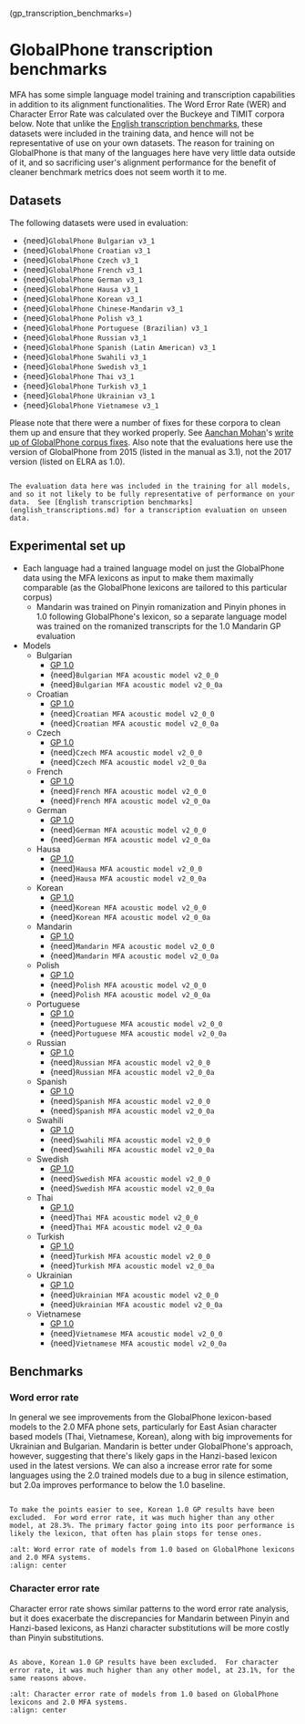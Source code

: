 
(gp_transcription_benchmarks=)
# GlobalPhone transcription benchmarks


MFA has some simple language model training and transcription capabilities in addition to its alignment functionalities.  The Word Error Rate (WER) and Character Error Rate was calculated over the Buckeye and TIMIT corpora below.  Note that unlike the [English transcription benchmarks](english_transcriptions.md), these datasets were included in the training data, and hence will not be representative of use on your own datasets. The reason for training on GlobalPhone is that many of the languages here have very little data outside of it, and so sacrificing user's alignment performance for the benefit of cleaner benchmark metrics does not seem worth it to me.

## Datasets

The following datasets were used in evaluation:

* {need}`GlobalPhone Bulgarian v3_1`
* {need}`GlobalPhone Croatian v3_1`
* {need}`GlobalPhone Czech v3_1`
* {need}`GlobalPhone French v3_1`
* {need}`GlobalPhone German v3_1`
* {need}`GlobalPhone Hausa v3_1`
* {need}`GlobalPhone Korean v3_1`
* {need}`GlobalPhone Chinese-Mandarin v3_1`
* {need}`GlobalPhone Polish v3_1`
* {need}`GlobalPhone Portuguese (Brazilian) v3_1`
* {need}`GlobalPhone Russian v3_1`
* {need}`GlobalPhone Spanish (Latin American) v3_1`
* {need}`GlobalPhone Swahili v3_1`
* {need}`GlobalPhone Swedish v3_1`
* {need}`GlobalPhone Thai v3_1`
* {need}`GlobalPhone Turkish v3_1`
* {need}`GlobalPhone Ukrainian v3_1`
* {need}`GlobalPhone Vietnamese v3_1`

Please note that there were a number of fixes for these corpora to clean them up and ensure that they worked properly.  See [Aanchan Mohan](https://www.khoury.northeastern.edu/people/aanchan-mohan/)'s [write up of GlobalPhone corpus fixes](https://wiki.inf.ed.ac.uk/CSTR/GlobalPhone).  Also note that the evaluations here use the version of GlobalPhone from 2015 (listed in the manual as 3.1), not the 2017 version (listed on ELRA as 1.0).

```{warning}

The evaluation data here was included in the training for all models, and so it not likely to be fully representative of performance on your data.  See [English transcription benchmarks](english_transcriptions.md) for a transcription evaluation on unseen data.
```

## Experimental set up

* Each language had a trained language model on just the GlobalPhone data using the MFA lexicons as input to make them maximally comparable (as the GlobalPhone lexicons are tailored to this particular corpus)
  * Mandarin was trained on Pinyin romanization and Pinyin phones in 1.0 following GlobalPhone's lexicon, so a separate language model was trained on the romanized transcripts for the 1.0 Mandarin GP evaluation
* Models
  * Bulgarian
    * [GP 1.0](https://github.com/MontrealCorpusTools/mfa-models/releases/download/acoustic-archive-v1.0/bulgarian.zip)
    * {need}`Bulgarian MFA acoustic model v2_0_0`
    * {need}`Bulgarian MFA acoustic model v2_0_0a`
  * Croatian
    * [GP 1.0](https://github.com/MontrealCorpusTools/mfa-models/releases/download/acoustic-archive-v1.0/croatian.zip)
    * {need}`Croatian MFA acoustic model v2_0_0`
    * {need}`Croatian MFA acoustic model v2_0_0a`
  * Czech
    * [GP 1.0](https://github.com/MontrealCorpusTools/mfa-models/releases/download/acoustic-archive-v1.0/czech.zip)
    * {need}`Czech MFA acoustic model v2_0_0`
    * {need}`Czech MFA acoustic model v2_0_0a`
  * French
    * [GP 1.0](https://github.com/MontrealCorpusTools/mfa-models/releases/download/acoustic-archive-v1.0/french.zip)
    * {need}`French MFA acoustic model v2_0_0`
    * {need}`French MFA acoustic model v2_0_0a`
  * German
    * [GP 1.0](https://github.com/MontrealCorpusTools/mfa-models/releases/download/acoustic-archive-v1.0/german.zip)
    * {need}`German MFA acoustic model v2_0_0`
    * {need}`German MFA acoustic model v2_0_0a`
  * Hausa
    * [GP 1.0](https://github.com/MontrealCorpusTools/mfa-models/releases/download/acoustic-archive-v1.0/hausa.zip)
    * {need}`Hausa MFA acoustic model v2_0_0`
    * {need}`Hausa MFA acoustic model v2_0_0a`
  * Korean
    * [GP 1.0](https://github.com/MontrealCorpusTools/mfa-models/releases/download/acoustic-archive-v1.0/korean.zip)
    * {need}`Korean MFA acoustic model v2_0_0`
    * {need}`Korean MFA acoustic model v2_0_0a`
  * Mandarin
    * [GP 1.0](https://github.com/MontrealCorpusTools/mfa-models/releases/download/acoustic-archive-v1.0/mandarin.zip)
    * {need}`Mandarin MFA acoustic model v2_0_0`
    * {need}`Mandarin MFA acoustic model v2_0_0a`
  * Polish
    * [GP 1.0](https://github.com/MontrealCorpusTools/mfa-models/releases/download/acoustic-archive-v1.0/polish.zip)
    * {need}`Polish MFA acoustic model v2_0_0`
    * {need}`Polish MFA acoustic model v2_0_0a`
  * Portuguese
    * [GP 1.0](https://github.com/MontrealCorpusTools/mfa-models/releases/download/acoustic-archive-v1.0/portuguese.zip)
    * {need}`Portuguese MFA acoustic model v2_0_0`
    * {need}`Portuguese MFA acoustic model v2_0_0a`
  * Russian
    * [GP 1.0](https://github.com/MontrealCorpusTools/mfa-models/releases/download/acoustic-archive-v1.0/russian.zip)
    * {need}`Russian MFA acoustic model v2_0_0`
    * {need}`Russian MFA acoustic model v2_0_0a`
  * Spanish
    * [GP 1.0](https://github.com/MontrealCorpusTools/mfa-models/releases/download/acoustic-archive-v1.0/spanish.zip)
    * {need}`Spanish MFA acoustic model v2_0_0`
    * {need}`Spanish MFA acoustic model v2_0_0a`
  * Swahili
    * [GP 1.0](https://github.com/MontrealCorpusTools/mfa-models/releases/download/acoustic-archive-v1.0/swahili.zip)
    * {need}`Swahili MFA acoustic model v2_0_0`
    * {need}`Swahili MFA acoustic model v2_0_0a`
  * Swedish
    * [GP 1.0](https://github.com/MontrealCorpusTools/mfa-models/releases/download/acoustic-archive-v1.0/swedish.zip)
    * {need}`Swedish MFA acoustic model v2_0_0`
    * {need}`Swedish MFA acoustic model v2_0_0a`
  * Thai
    * [GP 1.0](https://github.com/MontrealCorpusTools/mfa-models/releases/download/acoustic-archive-v1.0/thai.zip)
    * {need}`Thai MFA acoustic model v2_0_0`
    * {need}`Thai MFA acoustic model v2_0_0a`
  * Turkish
    * [GP 1.0](https://github.com/MontrealCorpusTools/mfa-models/releases/download/acoustic-archive-v1.0/turkish.zip)
    * {need}`Turkish MFA acoustic model v2_0_0`
    * {need}`Turkish MFA acoustic model v2_0_0a`
  * Ukrainian
    * [GP 1.0](https://github.com/MontrealCorpusTools/mfa-models/releases/download/acoustic-archive-v1.0/ukrainian.zip)
    * {need}`Ukrainian MFA acoustic model v2_0_0`
    * {need}`Ukrainian MFA acoustic model v2_0_0a`
  * Vietnamese
    * [GP 1.0](https://github.com/MontrealCorpusTools/mfa-models/releases/download/acoustic-archive-v1.0/vietnamese.zip)
    * {need}`Vietnamese MFA acoustic model v2_0_0`
    * {need}`Vietnamese MFA acoustic model v2_0_0a`

## Benchmarks

### Word error rate

In general we see improvements from the GlobalPhone lexicon-based models to the 2.0 MFA phone sets, particularly for East Asian character based models (Thai, Vietnamese, Korean), along with big improvements for Ukrainian and Bulgarian.  Mandarin is better under GlobalPhone's approach, however, suggesting that there's likely gaps in the Hanzi-based lexicon used in the latest versions.  We can also a increase error rate for some languages using the 2.0 trained models due to a bug in silence estimation, but 2.0a improves performance to below the 1.0 baseline.

```{note}

To make the points easier to see, Korean 1.0 GP results have been excluded.  For word error rate, it was much higher than any other model, at 28.3%. The primary factor going into its poor performance is likely the lexicon, that often has plain stops for tense ones.
```

```{image} ../_static/benchmarks/mfa2_gp_transcription_wer.svg
:alt: Word error rate of models from 1.0 based on GlobalPhone lexicons and 2.0 MFA systems.
:align: center
```

### Character error rate

Character error rate shows similar patterns to the word error rate analysis, but it does exacerbate the discrepancies for Mandarin between Pinyin and Hanzi-based lexicons, as Hanzi character substitutions will be more costly than Pinyin substitutions.

```{note}

As above, Korean 1.0 GP results have been excluded.  For character error rate, it was much higher than any other model, at 23.1%, for the same reasons above.
```

```{image} ../_static/benchmarks/mfa2_gp_transcription_cer.svg
:alt: Character error rate of models from 1.0 based on GlobalPhone lexicons and 2.0 MFA systems.
:align: center
```
